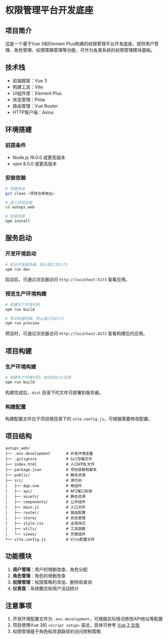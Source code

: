 # 权限管理平台开发底座

## 项目简介
这是一个基于Vue 3和Element Plus构建的权限管理平台开发底座，提供用户管理、角色管理、权限策略管理等功能，可作为各类系统的权限管理模块基础。

## 技术栈
- 前端框架：Vue 3
- 构建工具：Vite
- UI组件库：Element Plus
- 状态管理：Pinia
- 路由管理：Vue Router
- HTTP客户端：Axios

## 环境搭建
### 前提条件
- Node.js 16.0.0 或更高版本
- npm 8.0.0 或更高版本

### 安装依赖
```bash
# 克隆项目
git clone <项目仓库地址>

# 进入项目目录
cd autops_web

# 安装依赖
npm install
```

## 服务启动
### 开发环境启动
```bash
# 启动开发服务器，默认端口为5173
npm run dev
```
启动后，可通过浏览器访问 `http://localhost:5173` 查看应用。

### 预览生产环境构建
```bash
# 构建生产环境代码
npm run build

# 预览构建结果，默认端口为4173
npm run preview
```
预览时，可通过浏览器访问 `http://localhost:4173` 查看构建后的应用。

## 项目构建
### 生产环境构建
```bash
# 构建生产环境代码，输出到dist目录
npm run build
```
构建完成后，`dist` 目录下的文件可部署到服务器。

### 构建配置
构建配置文件位于项目根目录下的 `vite.config.js`，可根据需要修改配置。

## 项目结构
```
autops_web/
├── .env.development       # 开发环境变量
├── .gitignore             # Git忽略文件
├── index.html             # 入口HTML文件
├── package.json           # 项目依赖和脚本
├── public/                # 静态资源
├── src/                   # 源代码
│   ├── App.vue            # 根组件
│   ├── api/               # API接口封装
│   ├── assets/            # 静态资源
│   ├── components/        # 公共组件
│   ├── main.js            # 入口文件
│   ├── router/            # 路由配置
│   ├── store/             # 状态管理
│   ├── style.css          # 全局样式
│   ├── utils/             # 工具函数
│   └── views/             # 页面组件
└── vite.config.js         # Vite配置文件
```

## 功能模块
1. **用户管理**：用户的增删改查、角色分配
2. **角色管理**：角色的增删改查
3. **权限管理**：权限策略的添加、删除和查询
4. **仪表盘**：系统概览和用户活动统计

## 注意事项
1. 开发环境配置文件为 `.env.development`，可根据实际情况修改API地址等配置
2. 项目使用Vue 3的 `<script setup>` 语法，具体可参考 [Vue 3 文档](https://v3.vuejs.org/api/sfc-script-setup.html#sfc-script-setup)
3. 权限管理基于角色和资源路径的访问控制策略
